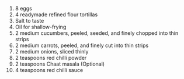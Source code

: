 1. 8 eggs
2. 4 readymade refined flour tortillas
3. Salt to taste
4. Oil for shallow-frying
5. 2 medium cucumbers, peeled, seeded, and finely chopped into thin strips
6. 2 medium carrots, peeled, and finely cut into thin strips
7. 2 medium onions, sliced thinly
8. 2 teaspoons red chilli powder
9. 2 teaspoons Chaat masala (Optional)
10. 4 teaspoons red chilli sauce